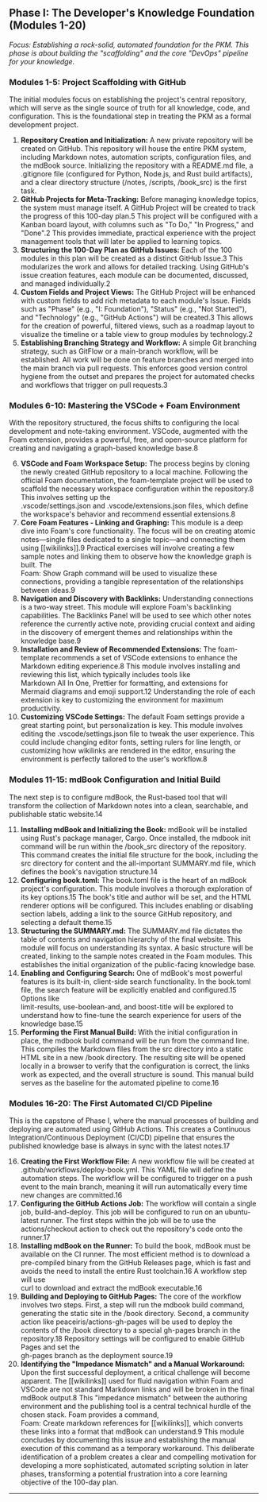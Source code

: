 ## **Phase I: The Developer's Knowledge Foundation (Modules 1-20)**

*Focus: Establishing a rock-solid, automated foundation for the PKM. This phase is about building the "scaffolding" and the core "DevOps" pipeline for your knowledge.*

### **Modules 1-5: Project Scaffolding with GitHub**

The initial modules focus on establishing the project's central repository, which will serve as the single source of truth for all knowledge, code, and configuration. This is the foundational step in treating the PKM as a formal development project.

1. **Repository Creation and Initialization:** A new private repository will be created on GitHub. This repository will house the entire PKM system, including Markdown notes, automation scripts, configuration files, and the mdBook source. Initializing the repository with a README.md file, a .gitignore file (configured for Python, Node.js, and Rust build artifacts), and a clear directory structure (/notes, /scripts, /book\_src) is the first task.  
2. **GitHub Projects for Meta-Tracking:** Before managing knowledge topics, the system must manage itself. A GitHub Project will be created to track the progress of this 100-day plan.5 This project will be configured with a Kanban board layout, with columns such as "To Do," "In Progress," and "Done".2 This provides immediate, practical experience with the project management tools that will later be applied to learning topics.  
3. **Structuring the 100-Day Plan as GitHub Issues:** Each of the 100 modules in this plan will be created as a distinct GitHub Issue.3 This modularizes the work and allows for detailed tracking. Using GitHub's issue creation features, each module can be documented, discussed, and managed individually.2  
4. **Custom Fields and Project Views:** The GitHub Project will be enhanced with custom fields to add rich metadata to each module's Issue. Fields such as "Phase" (e.g., "I: Foundation"), "Status" (e.g., "Not Started"), and "Technology" (e.g., "GitHub Actions") will be created.3 This allows for the creation of powerful, filtered views, such as a roadmap layout to visualize the timeline or a table view to group modules by technology.2  
5. **Establishing Branching Strategy and Workflow:** A simple Git branching strategy, such as GitFlow or a main-branch workflow, will be established. All work will be done on feature branches and merged into the main branch via pull requests. This enforces good version control hygiene from the outset and prepares the project for automated checks and workflows that trigger on pull requests.3

### **Modules 6-10: Mastering the VSCode \+ Foam Environment**

With the repository structured, the focus shifts to configuring the local development and note-taking environment. VSCode, augmented with the Foam extension, provides a powerful, free, and open-source platform for creating and navigating a graph-based knowledge base.8

6. **VSCode and Foam Workspace Setup:** The process begins by cloning the newly created GitHub repository to a local machine. Following the official Foam documentation, the foam-template project will be used to scaffold the necessary workspace configuration within the repository.8 This involves setting up the  
   .vscode/settings.json and .vscode/extensions.json files, which define the workspace's behavior and recommend essential extensions.8  
7. **Core Foam Features \- Linking and Graphing:** This module is a deep dive into Foam's core functionality. The focus will be on creating atomic notes—single files dedicated to a single topic—and connecting them using \[\[wikilinks\]\].9 Practical exercises will involve creating a few sample notes and linking them to observe how the knowledge graph is built. The  
   Foam: Show Graph command will be used to visualize these connections, providing a tangible representation of the relationships between ideas.9  
8. **Navigation and Discovery with Backlinks:** Understanding connections is a two-way street. This module will explore Foam's backlinking capabilities. The Backlinks Panel will be used to see which other notes reference the currently active note, providing crucial context and aiding in the discovery of emergent themes and relationships within the knowledge base.9  
9. **Installation and Review of Recommended Extensions:** The foam-template recommends a set of VSCode extensions to enhance the Markdown editing experience.8 This module involves installing and reviewing this list, which typically includes tools like  
   Markdown All In One, Prettier for formatting, and extensions for Mermaid diagrams and emoji support.12 Understanding the role of each extension is key to customizing the environment for maximum productivity.  
10. **Customizing VSCode Settings:** The default Foam settings provide a great starting point, but personalization is key. This module involves editing the .vscode/settings.json file to tweak the user experience. This could include changing editor fonts, setting rulers for line length, or customizing how wikilinks are rendered in the editor, ensuring the environment is perfectly tailored to the user's workflow.8

### **Modules 11-15: mdBook Configuration and Initial Build**

The next step is to configure mdBook, the Rust-based tool that will transform the collection of Markdown notes into a clean, searchable, and publishable static website.14

11. **Installing mdBook and Initializing the Book:** mdBook will be installed using Rust's package manager, Cargo. Once installed, the mdbook init command will be run within the /book\_src directory of the repository. This command creates the initial file structure for the book, including the src directory for content and the all-important SUMMARY.md file, which defines the book's navigation structure.14  
12. **Configuring book.toml:** The book.toml file is the heart of an mdBook project's configuration. This module involves a thorough exploration of its key options.15 The book's title and author will be set, and the HTML renderer options will be configured. This includes enabling or disabling section labels, adding a link to the source GitHub repository, and selecting a default theme.15  
13. **Structuring the SUMMARY.md:** The SUMMARY.md file dictates the table of contents and navigation hierarchy of the final website. This module will focus on understanding its syntax. A basic structure will be created, linking to the sample notes created in the Foam modules. This establishes the initial organization of the public-facing knowledge base.  
14. **Enabling and Configuring Search:** One of mdBook's most powerful features is its built-in, client-side search functionality. In the book.toml file, the search feature will be explicitly enabled and configured.15 Options like  
    limit-results, use-boolean-and, and boost-title will be explored to understand how to fine-tune the search experience for users of the knowledge base.15  
15. **Performing the First Manual Build:** With the initial configuration in place, the mdbook build command will be run from the command line. This compiles the Markdown files from the src directory into a static HTML site in a new /book directory. The resulting site will be opened locally in a browser to verify that the configuration is correct, the links work as expected, and the overall structure is sound. This manual build serves as the baseline for the automated pipeline to come.16

### **Modules 16-20: The First Automated CI/CD Pipeline**

This is the capstone of Phase I, where the manual processes of building and deploying are automated using GitHub Actions. This creates a Continuous Integration/Continuous Deployment (CI/CD) pipeline that ensures the published knowledge base is always in sync with the latest notes.17

16. **Creating the First Workflow File:** A new workflow file will be created at .github/workflows/deploy-book.yml. This YAML file will define the automation steps. The workflow will be configured to trigger on a push event to the main branch, meaning it will run automatically every time new changes are committed.16  
17. **Configuring the GitHub Actions Job:** The workflow will contain a single job, build-and-deploy. This job will be configured to run on an ubuntu-latest runner. The first steps within the job will be to use the actions/checkout action to check out the repository's code onto the runner.17  
18. **Installing mdBook on the Runner:** To build the book, mdBook must be available on the CI runner. The most efficient method is to download a pre-compiled binary from the GitHub Releases page, which is fast and avoids the need to install the entire Rust toolchain.16 A workflow step will use  
    curl to download and extract the mdBook executable.16  
19. **Building and Deploying to GitHub Pages:** The core of the workflow involves two steps. First, a step will run the mdbook build command, generating the static site in the /book directory. Second, a community action like peaceiris/actions-gh-pages will be used to deploy the contents of the /book directory to a special gh-pages branch in the repository.18 Repository settings will be configured to enable GitHub Pages and set the  
    gh-pages branch as the deployment source.19  
20. **Identifying the "Impedance Mismatch" and a Manual Workaround:** Upon the first successful deployment, a critical challenge will become apparent. The \[\[wikilinks\]\] used for fluid navigation within Foam and VSCode are not standard Markdown links and will be broken in the final mdBook output.8 This "impedance mismatch" between the authoring environment and the publishing tool is a central technical hurdle of the chosen stack. Foam provides a command,  
    Foam: Create markdown references for \[\[wikilinks\]\], which converts these links into a format that mdBook can understand.9 This module concludes by documenting this issue and establishing the manual execution of this command as a temporary workaround. This deliberate identification of a problem creates a clear and compelling motivation for developing a more sophisticated, automated scripting solution in later phases, transforming a potential frustration into a core learning objective of the 100-day plan.

---

